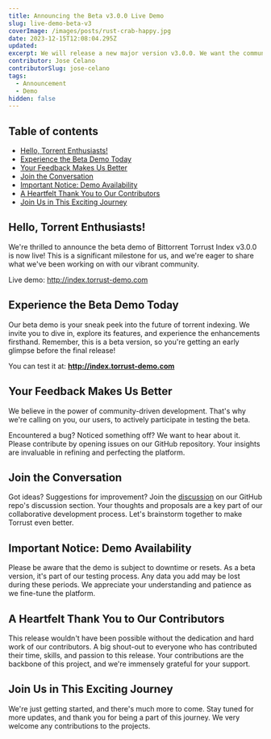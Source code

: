 ```yaml
---
title: Announcing the Beta v3.0.0 Live Demo
slug: live-demo-beta-v3
coverImage: /images/posts/rust-crab-happy.jpg
date: 2023-12-15T12:08:04.295Z
updated:
excerpt: We will release a new major version v3.0.0. We want the community to test it before the final release while it's still in Beta. You can contribute to make Torrust better.
contributor: Jose Celano
contributorSlug: jose-celano
tags:
  - Announcement
  - Demo
hidden: false
---
```


<script>
  import Callout from "$lib/components/molecules/Callout.svelte";
  import CodeBlock from "$lib/components/molecules/CodeBlock.svelte";
  import Image from "$lib/components/atoms/Image.svelte";
  import PostBody from "$lib/components/molecules/PostBody.svelte";
  import PostContainer from "$lib/components/molecules/PostContainer.svelte";
  import PostTable from "$lib/components/molecules/PostTable.svelte";
</script>

<PostContainer>
<PostTable>

## Table of contents

- [Hello, Torrent Enthusiasts!](#hello-torrent-enthusiasts)
- [Experience the Beta Demo Today](#experience-the-beta-demo-today)
- [Your Feedback Makes Us Better](#your-feedback-makes-us-better)
- [Join the Conversation](#join-the-conversation)
- [Important Notice: Demo Availability](#important-notice-demo-availability)
- [A Heartfelt Thank You to Our Contributors](#a-heartfelt-thank-you-to-our-contributors)
- [Join Us in This Exciting Journey](#join-us-in-this-exciting-journey)

</PostTable>

<PostBody>

## **Hello, Torrent Enthusiasts!**

We're thrilled to announce the beta demo of Bittorrent Torrust Index v3.0.0 is now live! This is a significant milestone for us, and we're eager to share what we've been working on with our vibrant community.

<Callout type="info">

Live demo: <http://index.torrust-demo.com>

</Callout>

## Experience the Beta Demo Today

Our beta demo is your sneak peek into the future of torrent indexing. We invite you to dive in, explore its features, and experience the enhancements firsthand. Remember, this is a beta version, so you're getting an early glimpse before the final release!

You can test it at: **<http://index.torrust-demo.com>**

## Your Feedback Makes Us Better

We believe in the power of community-driven development. That's why we're calling on you, our users, to actively participate in testing the beta.

Encountered a bug? Noticed something off? We want to hear about it. Please contribute by opening issues on our GitHub repository. Your insights are invaluable in refining and perfecting the platform.

## Join the Conversation

Got ideas? Suggestions for improvement? Join the [discussion](https://github.com/torrust/torrust-index-gui/discussions) on our GitHub repo's discussion section. Your thoughts and proposals are a key part of our collaborative development process. Let's brainstorm together to make Torrust even better.

## Important Notice: Demo Availability

<Callout type="info">

Please be aware that the demo is subject to downtime or resets. As a beta version, it's part of our testing process. Any data you add may be lost during these periods. We appreciate your understanding and patience as we fine-tune the platform.

</Callout>

## A Heartfelt Thank You to Our Contributors

This release wouldn't have been possible without the dedication and hard work of our contributors. A big shout-out to everyone who has contributed their time, skills, and passion to this release. Your contributions are the backbone of this project, and we're immensely grateful for your support.

## Join Us in This Exciting Journey

We're just getting started, and there's much more to come. Stay tuned for more updates, and thank you for being a part of this journey. We very welcome any contributions to the projects.

</PostBody>
</PostContainer>
